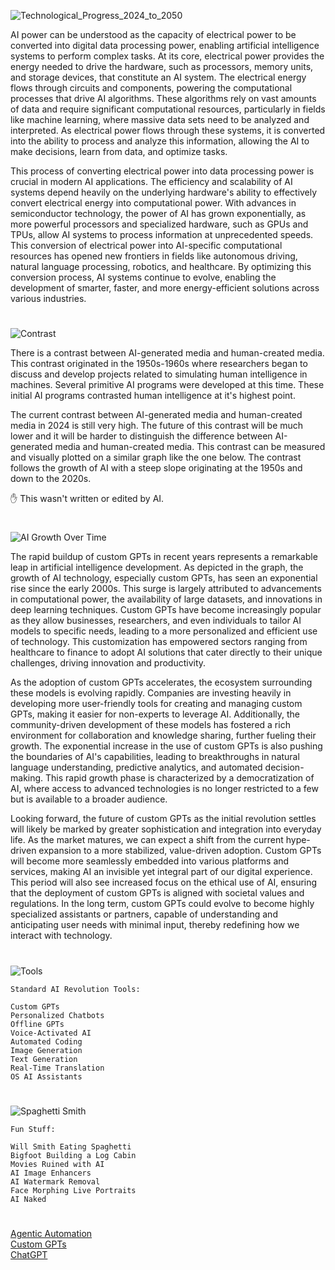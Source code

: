![Technological_Progress_2024_to_2050](https://github.com/user-attachments/assets/24de9f02-3006-48b1-998d-40eab5097fc0)

AI power can be understood as the capacity of electrical power to be converted into digital data processing power, enabling artificial intelligence systems to perform complex tasks. At its core, electrical power provides the energy needed to drive the hardware, such as processors, memory units, and storage devices, that constitute an AI system. The electrical energy flows through circuits and components, powering the computational processes that drive AI algorithms. These algorithms rely on vast amounts of data and require significant computational resources, particularly in fields like machine learning, where massive data sets need to be analyzed and interpreted. As electrical power flows through these systems, it is converted into the ability to process and analyze this information, allowing the AI to make decisions, learn from data, and optimize tasks.

This process of converting electrical power into data processing power is crucial in modern AI applications. The efficiency and scalability of AI systems depend heavily on the underlying hardware's ability to effectively convert electrical energy into computational power. With advances in semiconductor technology, the power of AI has grown exponentially, as more powerful processors and specialized hardware, such as GPUs and TPUs, allow AI systems to process information at unprecedented speeds. This conversion of electrical power into AI-specific computational resources has opened new frontiers in fields like autonomous driving, natural language processing, robotics, and healthcare. By optimizing this conversion process, AI systems continue to evolve, enabling the development of smarter, faster, and more energy-efficient solutions across various industries.

#

![Contrast](https://github.com/user-attachments/assets/16dc41ec-3186-4846-a177-02cf4bcb4438)

There is a contrast between AI-generated media and human-created media. This contrast originated in the 1950s-1960s where researchers began to discuss and develop projects related to simulating human intelligence in machines. Several primitive AI programs were developed at this time. These initial AI programs contrasted human intelligence at it's highest point.

The current contrast between AI-generated media and human-created media in 2024 is still very high. The future of this contrast will be much lower and it will be harder to distinguish the difference between AI-generated media and human-created media. This contrast can be measured and visually plotted on a similar graph like the one below. The contrast follows the growth of AI with a steep slope originating at the 1950s and down to the 2020s.

✋ This wasn't written or edited by AI.

#

![AI Growth Over Time](https://github.com/user-attachments/assets/dff5770f-e584-49fb-9d0d-b6d1a418ed92)

The rapid buildup of custom GPTs in recent years represents a remarkable leap in artificial intelligence development. As depicted in the graph, the growth of AI technology, especially custom GPTs, has seen an exponential rise since the early 2000s. This surge is largely attributed to advancements in computational power, the availability of large datasets, and innovations in deep learning techniques. Custom GPTs have become increasingly popular as they allow businesses, researchers, and even individuals to tailor AI models to specific needs, leading to a more personalized and efficient use of technology. This customization has empowered sectors ranging from healthcare to finance to adopt AI solutions that cater directly to their unique challenges, driving innovation and productivity.

As the adoption of custom GPTs accelerates, the ecosystem surrounding these models is evolving rapidly. Companies are investing heavily in developing more user-friendly tools for creating and managing custom GPTs, making it easier for non-experts to leverage AI. Additionally, the community-driven development of these models has fostered a rich environment for collaboration and knowledge sharing, further fueling their growth. The exponential increase in the use of custom GPTs is also pushing the boundaries of AI's capabilities, leading to breakthroughs in natural language understanding, predictive analytics, and automated decision-making. This rapid growth phase is characterized by a democratization of AI, where access to advanced technologies is no longer restricted to a few but is available to a broader audience.

Looking forward, the future of custom GPTs as the initial revolution settles will likely be marked by greater sophistication and integration into everyday life. As the market matures, we can expect a shift from the current hype-driven expansion to a more stabilized, value-driven adoption. Custom GPTs will become more seamlessly embedded into various platforms and services, making AI an invisible yet integral part of our digital experience. This period will also see increased focus on the ethical use of AI, ensuring that the deployment of custom GPTs is aligned with societal values and regulations. In the long term, custom GPTs could evolve to become highly specialized assistants or partners, capable of understanding and anticipating user needs with minimal input, thereby redefining how we interact with technology.

#

![Tools](https://github.com/user-attachments/assets/dcf4266c-25fd-41d3-b0f5-34fb912caddb)


```
Standard AI Revolution Tools:

Custom GPTs
Personalized Chatbots
Offline GPTs
Voice-Activated AI
Automated Coding
Image Generation
Text Generation
Real-Time Translation
OS AI Assistants
```

#

![Spaghetti Smith](https://github.com/user-attachments/assets/b48bfbcf-296c-4215-a87a-a5262fc9f6f4)

```
Fun Stuff:

Will Smith Eating Spaghetti
Bigfoot Building a Log Cabin
Movies Ruined with AI
AI Image Enhancers
AI Watermark Removal
Face Morphing Live Portraits
AI Naked
```

#

[Agentic Automation](https://github.com/sourceduty/Agentic_Automation)
<br>
[Custom GPTs](https://sourceduty.com/custom-gpts/)
<br>
[ChatGPT](https://github.com/sourceduty/ChatGPT)
